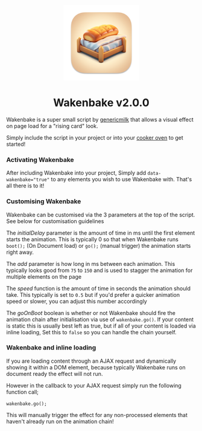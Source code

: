 <p align="center">
	<img src="wakenbake.png" width="200" />	
</p>
<h1 align="center">
	Wakenbake v2.0.0
</h1>

Wakenbake is a super small script by <a href="https://github.com/genericmilk">genericmilk</a> that allows a visual effect on page load for a "rising card" look.

Simply include the script in your project or into your <a href="https://github.com/genericmilk/cooker">cooker oven</a> to get started!

### Activating Wakenbake

After including Wakenbake into your project, Simply add `data-wakenbake="true"` to any elements you wish to use Wakenbake with. That's all there is to it!

### Customising Wakenbake
Wakenbake can be customised via the 3 parameters at the top of the script. See below for customisation guidelines

The *initialDelay* parameter is the amount of time in ms until the first element starts the animation. This is typically 0 so that when Wakenbake runs `boot();` (On Document load) or `go();` (manual trigger) the animation starts right away.

The *add* parameter is how long in ms between each animation. This typically looks good from `75` to `150` and is used to stagger the animation for multiple elements on the page

The *speed* function is the amount of time in seconds the animation should take. This typically is set to `0.5` but if you'd prefer a quicker animation speed or slower, you can adjust this number accordingly

The *goOnBoot* boolean is whether or not Wakenbake should fire the animation chain after initialisation via use of `wakenbake.go()`. If your content is static this is usually best left as true, but if all of your content is loaded via inline loading, Set this to `false` so you can handle the chain yourself.

### Wakenbake and inline loading
If you are loading content through an AJAX request and dynamically showing it within a DOM element, because typically Wakenbake runs on document ready the effect will not run.

However in the callback to your AJAX request simply run the following function call;
```
wakenbake.go();
```
This will manually trigger the effect for any non-processed elements that haven't already run on the animation chain!

